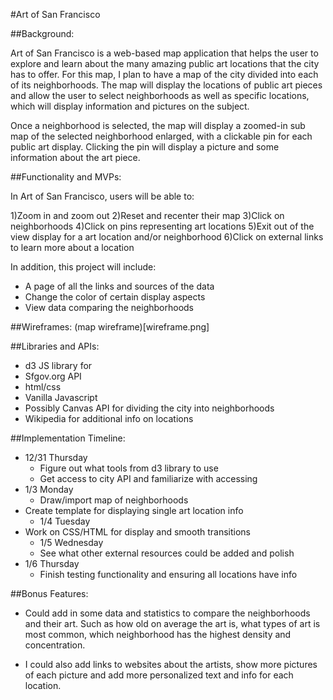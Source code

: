 #Art of San Francisco

##Background:

Art of San Francisco is a web-based map application that helps the user to explore and learn about the many amazing public art locations that the city has to offer. For this map, I plan to have a map of the city divided into each of its neighborhoods. The map will display the locations of public art pieces and allow the user to select neighborhoods as well as specific locations, which will display information and pictures on the subject.

Once a neighborhood is selected, the map will display a zoomed-in sub map of the selected neighborhood enlarged, with a clickable pin for each public art display. Clicking the pin will display a picture and some information about the art piece. 


##Functionality and MVPs:


In Art of San Francisco, users will be able to:

1)Zoom in and zoom out 
2)Reset and recenter their map
3)Click on neighborhoods
4)Click on pins representing art locations
5)Exit out of the view display for a art location and/or neighborhood
6)Click on external links to learn more about a location

In addition, this project will include:

* A page of all the links and sources of the data
* Change the color of certain display aspects
* View data comparing the neighborhoods


##Wireframes:
(map wireframe)[wireframe.png]




##Libraries and APIs:

* d3 JS library for 
* Sfgov.org API
* html/css
*  Vanilla Javascript
* Possibly Canvas API for dividing the city into neighborhoods
* Wikipedia for additional info on locations



##Implementation Timeline:

* 12/31 Thursday
  * Figure out what tools from d3 library to use 
  * Get access to city API and familiarize with accessing 
* 1/3 Monday
  * Draw/import map of neighborhoods
* Create template for displaying single art location info
  * 1/4 Tuesday
* Work on CSS/HTML for display and smooth transitions
  * 1/5 Wednesday
  * See what other external resources could be added and polish
* 1/6 Thursday
  * Finish testing functionality and ensuring all locations have info



##Bonus Features:

* Could add in some data and statistics to compare the neighborhoods and their art. Such as how old on average the art is, what types of art is most common, which neighborhood has the highest density and concentration.

* I could also add links to websites about the artists, show more pictures of each picture and add more personalized text and info for each location.
